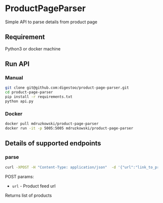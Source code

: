 # ProductPageParser

Simple API to parse details from product page


## Requirement

Python3 or docker machine

## Run API

### Manual 

```bash
git clone git@github.com:digestoo/product-page-parser.git
cd product-page-parser
pip install -r requirements.txt
python api.py
```

### Docker

```bash
docker pull mdruzkowski/product-page-parser
docker run -it -p 5005:5005 mdruzkowski/product-page-parser
```

##  Details of supported endpoints

### parse

```bash
curl -XPOST -H "Content-Type: application/json"  -d '{"url":"link_to_product_feed"}'  http://localhost:5005/read
```

POST params:

- `url` - Product feed url

Returns list of products
